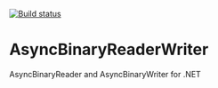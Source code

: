 [![Build status](https://ci.appveyor.com/api/projects/status/wdqkh3g9hgr6e8k6?svg=true)](https://ci.appveyor.com/project/ronnieoverby/asyncbinaryreaderwriter)

# AsyncBinaryReaderWriter
AsyncBinaryReader and AsyncBinaryWriter for .NET

